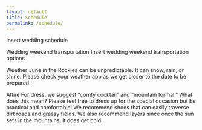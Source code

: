 ```yaml
---
layout: default
title: Schedule
permalink: /schedule/
---
```


Insert wedding schedule

Wedding weekend transportation
Insert wedding weekend transportation options

Weather
June in the Rockies can be unpredictable. It can snow, rain, or shine. Please check your weather app as we get closer to the date to be prepared.

Attire
For dress, we suggest “comfy cocktail” and “mountain formal.” What does this mean? Please feel free to dress up for the special occasion but be practical and comfortable! We recommend shoes that can easily traverse dirt roads and grassy fields. We also recommend layers since once the sun sets in the mountains, it does get cold.
